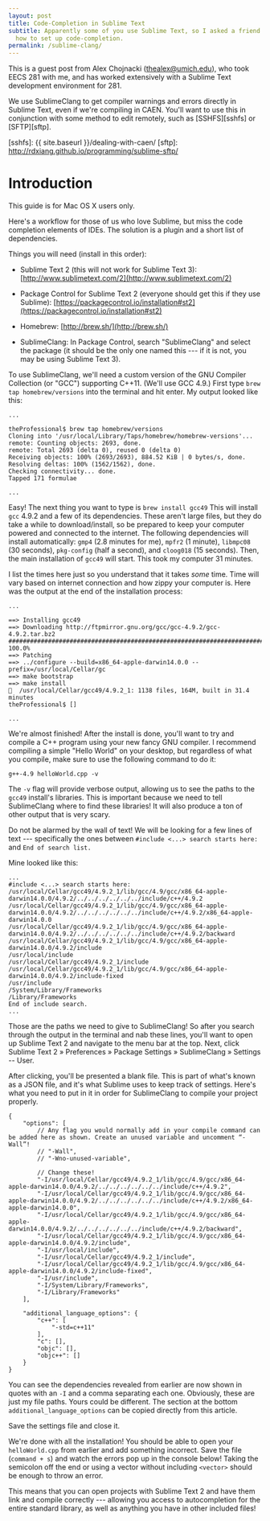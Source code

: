 ```yaml
---
layout: post
title: Code-Completion in Sublime Text
subtitle: Apparently some of you use Sublime Text, so I asked a friend
  how to set up code-completion.
permalink: /sublime-clang/
---
```


This is a guest post from Alex Chojnacki ([thealex@umich.edu][alex]), who took
EECS 281 with me, and has worked extensively with a Sublime Text development
environment for 281.

  [alex]: mailto:thealex@umich.edu

We use SublimeClang to get compiler warnings and errors directly in Sublime
Text, even if we're compiling in CAEN. You'll want to use this in conjunction
with some method to edit remotely, such as [SSHFS][sshfs] or [SFTP][sftp].

  [sshfs]: {{ site.baseurl }}/dealing-with-caen/
  [sftp]: http://rdxiang.github.io/programming/sublime-sftp/

# Introduction

This guide is for Mac OS X users only.

Here's a workflow for those of us who love Sublime, but miss the code completion
elements of IDEs. The solution is a plugin and a short list of dependencies.

Things you will need (install in this order):

  * Sublime Text 2 (this will not work for Sublime Text 3):
    [http://www.sublimetext.com/2](http://www.sublimetext.com/2)

  * Package Control for Sublime Text 2 (everyone should get this if they use
    Sublime):
[https://packagecontrol.io/installation#st2](https://packagecontrol.io/installation#st2)

  * Homebrew: [http://brew.sh/](http://brew.sh/)

  * SublimeClang: In Package Control, search "SublimeClang" and select the
    package (it should be the only one named this --- if it is not, you may be
using Sublime Text 3).


To use SublimeClang, we'll need a custom version of the GNU Compiler Collection
(or "GCC") supporting C++11. (We'll use GCC 4.9.) First type `brew tap
homebrew/versions` into the terminal and hit enter. My output looked like this:

    ...

    theProfessional$ brew tap homebrew/versions
    Cloning into '/usr/local/Library/Taps/homebrew/homebrew-versions'...
    remote: Counting objects: 2693, done.
    remote: Total 2693 (delta 0), reused 0 (delta 0)
    Receiving objects: 100% (2693/2693), 884.52 KiB | 0 bytes/s, done.
    Resolving deltas: 100% (1562/1562), done.
    Checking connectivity... done.
    Tapped 171 formulae

    ...

Easy! The next thing you want to type is `brew install gcc49` This will install
`gcc` 4.9.2 and a few of its dependencies. These aren't large files, but they do
take a while to download/install, so be prepared to keep your computer powered
and connected to the internet. The following dependencies will install
automatically: `gmp4` (2.8 minutes for me), `mpfr2` (1 minute), `libmpc08` (30
seconds), `pkg-config` (half a second), and `cloog018` (15 seconds). Then, the
main installation of `gcc49` will start. This took my computer 31 minutes.

I list the times here just so you understand that it takes *some* time. Time
will vary based on internet connection and how zippy your computer is. Here was
the output at the end of the installation process:

    ...

    ==> Installing gcc49
    ==> Downloading http://ftpmirror.gnu.org/gcc/gcc-4.9.2/gcc-4.9.2.tar.bz2
    ######################################################################## 100.0%
    ==> Patching
    ==> ../configure --build=x86_64-apple-darwin14.0.0 --prefix=/usr/local/Cellar/gc
    ==> make bootstrap
    ==> make install
    🍺  /usr/local/Cellar/gcc49/4.9.2_1: 1138 files, 164M, built in 31.4 minutes
    theProfessional$ []

    ...

We're almost finished! After the install is done, you'll want to try and compile
a C++ program using your new fancy GNU compiler. I recommend compiling a simple
"Hello World" on your desktop, but regardless of what you compile, make sure to
use the following command to do it:

    g++-4.9 helloWorld.cpp -v

The `-v` flag will provide verbose output, allowing us to see the paths to the
`gcc49` install's libraries. This is important because we need to tell
SublimeClang where to find these libraries! It will also produce a ton of other
output that is very scary.

Do not be alarmed by the wall of text! We will be looking for a few lines of
text --- specifically the ones between `#include <...> search starts here:` and
`End of search list.`

Mine looked like this:

    ...
    #include <...> search starts here:
    /usr/local/Cellar/gcc49/4.9.2_1/lib/gcc/4.9/gcc/x86_64-apple-darwin14.0.0/4.9.2/../../../../../../include/c++/4.9.2
    /usr/local/Cellar/gcc49/4.9.2_1/lib/gcc/4.9/gcc/x86_64-apple-darwin14.0.0/4.9.2/../../../../../../include/c++/4.9.2/x86_64-apple-darwin14.0.0
    /usr/local/Cellar/gcc49/4.9.2_1/lib/gcc/4.9/gcc/x86_64-apple-darwin14.0.0/4.9.2/../../../../../../include/c++/4.9.2/backward
    /usr/local/Cellar/gcc49/4.9.2_1/lib/gcc/4.9/gcc/x86_64-apple-darwin14.0.0/4.9.2/include
    /usr/local/include
    /usr/local/Cellar/gcc49/4.9.2_1/include
    /usr/local/Cellar/gcc49/4.9.2_1/lib/gcc/4.9/gcc/x86_64-apple-darwin14.0.0/4.9.2/include-fixed
    /usr/include
    /System/Library/Frameworks
    /Library/Frameworks
    End of include search.
    ...

Those are the paths we need to give to SublimeClang! So after you search through
the output in the terminal and nab these lines, you'll want to open up Sublime
Text 2 and navigate to the menu bar at the top. Next, click Sublime Text 2 »
Preferences » Package Settings » SublimeClang » Settings -- User.

After clicking, you'll be presented a blank file. This is part of what's known
as a JSON file, and it's what Sublime uses to keep track of settings. Here's
what you need to put in it in order for SublimeClang to compile your project
properly.

    {
        "options": [
            // Any flag you would normally add in your compile command can be added here as shown. Create an unused variable and uncomment “-Wall”!
            // "-Wall",
            // "-Wno-unused-variable",

            // Change these!
            "-I/usr/local/Cellar/gcc49/4.9.2_1/lib/gcc/4.9/gcc/x86_64-apple-darwin14.0.0/4.9.2/../../../../../../include/c++/4.9.2",
            "-I/usr/local/Cellar/gcc49/4.9.2_1/lib/gcc/4.9/gcc/x86_64-apple-darwin14.0.0/4.9.2/../../../../../../include/c++/4.9.2/x86_64-apple-darwin14.0.0",
            "-I/usr/local/Cellar/gcc49/4.9.2_1/lib/gcc/4.9/gcc/x86_64-apple-darwin14.0.0/4.9.2/../../../../../../include/c++/4.9.2/backward",
            "-I/usr/local/Cellar/gcc49/4.9.2_1/lib/gcc/4.9/gcc/x86_64-apple-darwin14.0.0/4.9.2/include",
            "-I/usr/local/include",
            "-I/usr/local/Cellar/gcc49/4.9.2_1/include",
            "-I/usr/local/Cellar/gcc49/4.9.2_1/lib/gcc/4.9/gcc/x86_64-apple-darwin14.0.0/4.9.2/include-fixed",
            "-I/usr/include",
            "-I/System/Library/Frameworks",
            "-I/Library/Frameworks"
        ],

        "additional_language_options": {
            "c++": [
                "-std=c++11"
            ],
            "c": [],
            "objc": [],
            "objc++": []
        }
    }

You can see the dependencies revealed from earlier are now shown in quotes with
an `-I` and a comma separating each one. Obviously, these are just my file
paths. Yours could be different. The section at the bottom
`additional_language_options` can be copied directly from this article.

Save the settings file and close it.

We're done with all the installation! You should be able to open your
`helloWorld.cpp` from earlier and add something incorrect. Save the file
(`command + s`) and watch the errors pop up in the console below! Taking the
semicolon off the end or using a vector without including `<vector>` should be
enough to throw an error.

This means that you can open projects with Sublime Text 2 and have them link and
compile correctly --- allowing you access to autocompletion for the entire
standard library, as well as anything you have in other included files!
